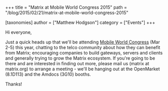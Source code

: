 +++
title = "Matrix at Mobile World Congress 2015"
path = "/blog/2015/02/21/matrix-at-mobile-world-congress-2015"

[taxonomies]
author = ["Matthew Hodgson"]
category = ["Events"]
+++

Hi everyone,

Just a quick heads up that we'll be attending <a href="http://www.mobileworldcongress.com">Mobile World Congress</a> (Mar 2-5) this year, chatting to the telco community about how they can benefit from Matrix; encouraging companies to build gateways, servers and clients and generally trying to grow the Matrix ecosystem.  If you're going to be there and are interested in finding out more, please mail us (matrix at matrix.org) to arrange a meeting - we'll be hanging out at the OpenMarket (8.1D113) and the Amdocs (3G10) booths.

Thanks!
